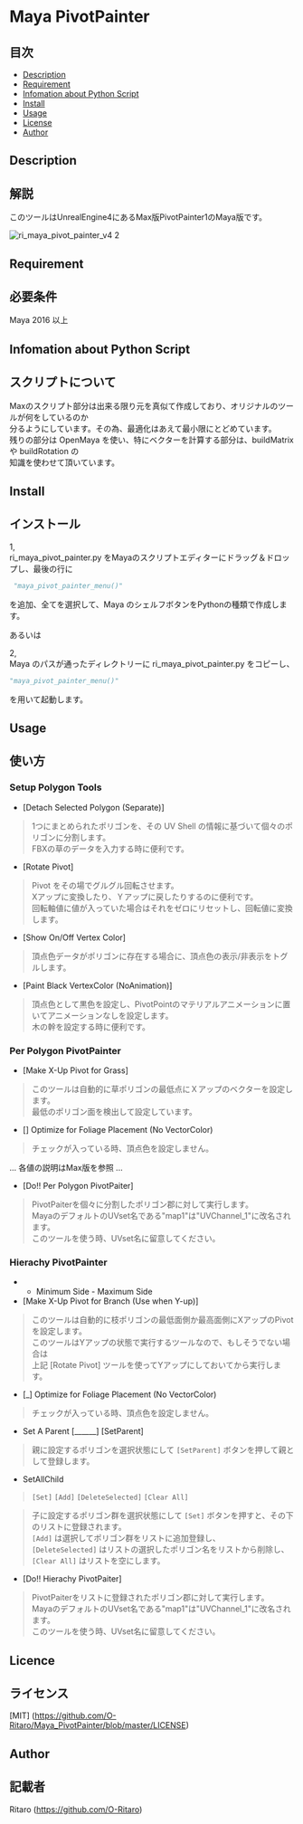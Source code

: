 # Maya PivotPainter  

目次
-----------------

  * [Description](#description)  
  * [Requirement](#requirement)  
  * [Infomation about Python Script](#infomation-about-python-script)  
  * [Install](#install)  
  * [Usage](#usage)  
  * [License](#license)  
  * [Author](#author)  

Description  
------------  
## 解説
このツールはUnrealEngine4にあるMax版PivotPainter1のMaya版です。  

![ri_maya_pivot_painter_v4 2](https://user-images.githubusercontent.com/29208747/46820973-8431b600-cdc2-11e8-81a9-49f264f77a0b.PNG)

Requirement  
------------  
## 必要条件
 Maya 2016 以上  


Infomation about Python Script
------------
## スクリプトについて
Maxのスクリプト部分は出来る限り元を真似て作成しており、オリジナルのツールが何をしているのか  
分るようにしています。その為、最適化はあえて最小限にとどめています。  
残りの部分は OpenMaya を使い、特にベクターを計算する部分は、buildMatrix や buildRotation の  
知識を使わせて頂いています。  


Install  
------------  
## インストール

1,  
ri_maya_pivot_painter.py をMayaのスクリプトエディターにドラッグ＆ドロップし、最後の行に  
```py
 "maya_pivot_painter_menu()"   
```
を追加、全てを選択して、Maya のシェルフボタンをPythonの種類で作成します。  

あるいは  

2,  
Maya のパスが通ったディレクトリーに ri_maya_pivot_painter.py をコピーし、  
```py
"maya_pivot_painter_menu()"  
```
を用いて起動します。  


Usage  
------------  
## 使い方

### Setup Polygon Tools
 * [Detach Selected Polygon (Separate)]  
> 1つにまとめられたポリゴンを、その UV Shell の情報に基づいて個々のポリゴンに分割します。  
> FBXの草のデータを入力する時に便利です。  

 * [Rotate Pivot]  
> Pivot をその場でグルグル回転させます。  
> Xアップに変換したり、Ｙアップに戻したりするのに便利です。  
> 回転軸値に値が入っていた場合はそれをゼロにリセットし、回転値に変換します。  


 * [Show On/Off Vertex Color]  
> 頂点色データがポリゴンに存在する場合に、頂点色の表示/非表示をトグルします。  

 * [Paint Black VertexColor (NoAnimation)]  
> 頂点色として黒色を設定し、PivotPointのマテリアルアニメーションに置いてアニメーションなしを設定します。  
> 木の幹を設定する時に便利です。  


### Per Polygon PivotPainter
 * [Make X-Up Pivot for Grass]  
> このツールは自動的に草ポリゴンの最低点にＸアップのベクターを設定します。  
> 最低のポリゴン面を検出して設定しています。  

 * [] Optimize for Foliage Placement (No VectorColor)  
> チェックが入っている時、頂点色を設定しません。  

  ... 各値の説明はMax版を参照 ...  


 * [Do!! Per Polygon PivotPaiter]  
> PivotPaiterを個々に分割したポリゴン郡に対して実行します。  
> MayaのデフォルトのUVset名である"map1"は"UVChannel_1"に改名されます。  
> このツールを使う時、UVset名に留意してください。  



### Hierachy PivotPainter
 *   + Minimum Side - Maximum Side  
 * [Make X-Up Pivot for Branch (Use when Y-up)]  
> このツールは自動的に枝ポリゴンの最低面側か最高面側にXアップのPivotを設定します。  
> このツールはYアップの状態で実行するツールなので、もしそうでない場合は  
> 上記 [Rotate Pivot] ツールを使ってYアップにしておいてから実行します。  

 * [_] Optimize for Foliage Placement (No VectorColor)  
> チェックが入っている時、頂点色を設定しません。  


 * Set A Parent [______]  [SetParent]  
> 親に設定するポリゴンを選択状態にして `[SetParent]` ボタンを押して親として登録します。  

 * SetAllChild  
> `[Set]`  `[Add]`  `[DeleteSelected]`  `[Clear All]`   

> 子に設定するポリゴン群を選択状態にして `[Set]` ボタンを押すと、その下のリストに登録されます。  
> `[Add]` は選択してポリゴン群をリストに追加登録し、  
> `[DeleteSelected]` はリストの選択したポリゴン名をリストから削除し、  
> `[Clear All]`  はリストを空にします。  

 * [Do!! Hierachy PivotPaiter]  
> PivotPaiterをリストに登録されたポリゴン郡に対して実行します。  
> MayaのデフォルトのUVset名である"map1"は"UVChannel_1"に改名されます。  
> このツールを使う時、UVset名に留意してください。  


Licence  
------------  
## ライセンス
[MIT] (https://github.com/O-Ritaro/Maya_PivotPainter/blob/master/LICENSE)

Author  
------------  
## 記載者
Ritaro (https://github.com/O-Ritaro)